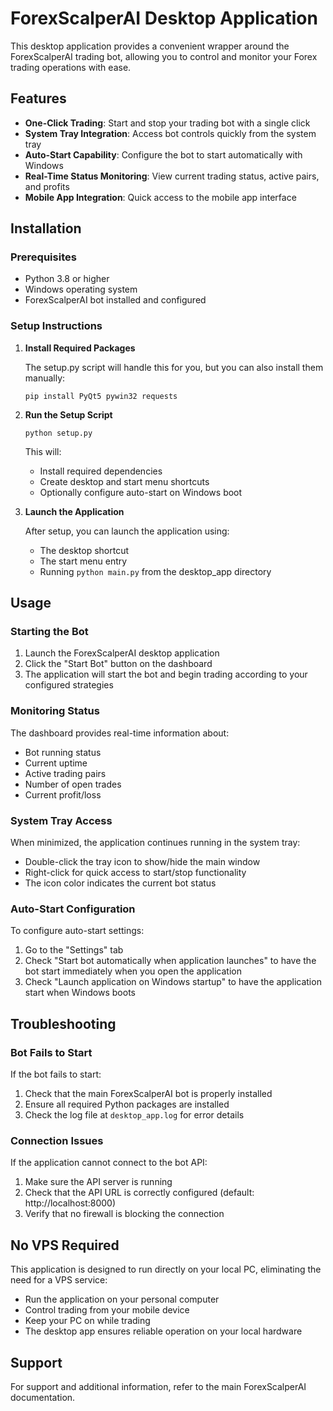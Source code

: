 # ForexScalperAI Desktop Application

This desktop application provides a convenient wrapper around the ForexScalperAI trading bot, allowing you to control and monitor your Forex trading operations with ease.

## Features

- **One-Click Trading**: Start and stop your trading bot with a single click
- **System Tray Integration**: Access bot controls quickly from the system tray
- **Auto-Start Capability**: Configure the bot to start automatically with Windows
- **Real-Time Status Monitoring**: View current trading status, active pairs, and profits
- **Mobile App Integration**: Quick access to the mobile app interface

## Installation

### Prerequisites
- Python 3.8 or higher
- Windows operating system
- ForexScalperAI bot installed and configured

### Setup Instructions

1. **Install Required Packages**

   The setup.py script will handle this for you, but you can also install them manually:
   ```
   pip install PyQt5 pywin32 requests
   ```

2. **Run the Setup Script**

   ```
   python setup.py
   ```

   This will:
   - Install required dependencies
   - Create desktop and start menu shortcuts
   - Optionally configure auto-start on Windows boot

3. **Launch the Application**

   After setup, you can launch the application using:
   - The desktop shortcut
   - The start menu entry
   - Running `python main.py` from the desktop_app directory

## Usage

### Starting the Bot

1. Launch the ForexScalperAI desktop application
2. Click the "Start Bot" button on the dashboard
3. The application will start the bot and begin trading according to your configured strategies

### Monitoring Status

The dashboard provides real-time information about:
- Bot running status
- Current uptime
- Active trading pairs
- Number of open trades
- Current profit/loss

### System Tray Access

When minimized, the application continues running in the system tray:
- Double-click the tray icon to show/hide the main window
- Right-click for quick access to start/stop functionality
- The icon color indicates the current bot status

### Auto-Start Configuration

To configure auto-start settings:
1. Go to the "Settings" tab
2. Check "Start bot automatically when application launches" to have the bot start immediately when you open the application
3. Check "Launch application on Windows startup" to have the application start when Windows boots

## Troubleshooting

### Bot Fails to Start

If the bot fails to start:
1. Check that the main ForexScalperAI bot is properly installed
2. Ensure all required Python packages are installed
3. Check the log file at `desktop_app.log` for error details

### Connection Issues

If the application cannot connect to the bot API:
1. Make sure the API server is running
2. Check that the API URL is correctly configured (default: http://localhost:8000)
3. Verify that no firewall is blocking the connection

## No VPS Required

This application is designed to run directly on your local PC, eliminating the need for a VPS service:

- Run the application on your personal computer
- Control trading from your mobile device
- Keep your PC on while trading
- The desktop app ensures reliable operation on your local hardware

## Support

For support and additional information, refer to the main ForexScalperAI documentation.
